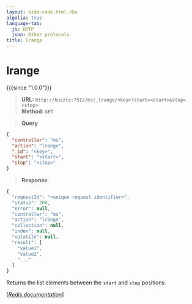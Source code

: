 ```yaml
---
layout: side-code.html.hbs
algolia: true
language-tab:
  js: HTTP
  json: Other protocols
title: lrange
---
```


# lrange

{{{since "1.0.0"}}}



<blockquote class="js">
<p>
<b>URL:</b> <code>http://kuzzle:7512/ms/_lrange/&lt;key&gt;?start=&lt;start&gt;&stop=&lt;stop&gt;</code>  
<br><b>Method:</b> <code>GET</code>
</p>
</blockquote>

<blockquote class="json">
<p>
<b>Query</b>
</p>
</blockquote>


```json
{
  "controller": "ms",
  "action": "lrange",
  "_id": "<key>",
  "start": "<start>",
  "stop": "<stop>"
}
```

>**Response**

```javascript
{
  "requestId": "<unique request identifier>",
  "status": 200,
  "error": null,
  "controller": "ms",
  "action": "lrange",
  "collection": null,
  "index": null,
  "volatile": null,
  "result": [
    "value1",
    "value2",
    "..."
  ]
}
```

Returns the list elements between the `start` and `stop` positions.

[[_Redis documentation_]](https://redis.io/commands/lrange)
